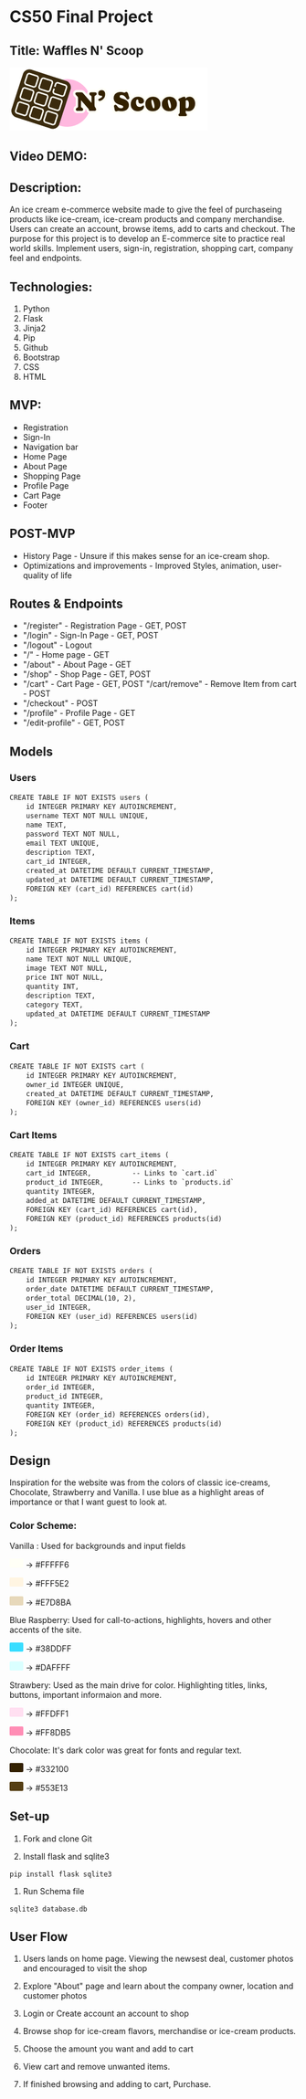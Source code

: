 # CS50 Final Project

## Title: Waffles N' Scoop

<img src="./static/images/Product_Photos/Waffle_N_Scoop_logo.png">

## Video DEMO:

## Description:

An ice cream e-commerce website made to give the feel of purchaseing products like ice-cream, ice-cream products and company merchandise.
Users can create an account, browse items, add to carts and checkout.
The purpose for this project is to develop an E-commerce site to practice real world skills. Implement users, sign-in, registration, shopping cart, company feel and endpoints.

## Technologies:

1. Python
1. Flask
1. Jinja2
1. Pip
1. Github
1. Bootstrap
1. CSS
1. HTML

## MVP:

- Registration
- Sign-In
- Navigation bar
- Home Page
- About Page
- Shopping Page
- Profile Page
- Cart Page
- Footer

## POST-MVP

- History Page - Unsure if this makes sense for an ice-cream shop.
- Optimizations and improvements - Improved Styles, animation, user-quality of life

## Routes & Endpoints

- "/register" - Registration Page - GET, POST
- "/login" - Sign-In Page - GET, POST
- "/logout" - Logout
- "/" - Home page - GET
- "/about" - About Page - GET
- "/shop" - Shop Page - GET, POST
- "/cart" - Cart Page - GET, POST
  "/cart/remove" - Remove Item from cart - POST
- "/checkout" - POST
- "/profile" - Profile Page - GET
- "/edit-profile" - GET, POST

## Models

### Users

```
CREATE TABLE IF NOT EXISTS users (
    id INTEGER PRIMARY KEY AUTOINCREMENT,
    username TEXT NOT NULL UNIQUE,
    name TEXT,
    password TEXT NOT NULL,
    email TEXT UNIQUE,
    description TEXT,
    cart_id INTEGER,
    created_at DATETIME DEFAULT CURRENT_TIMESTAMP,
    updated_at DATETIME DEFAULT CURRENT_TIMESTAMP,
    FOREIGN KEY (cart_id) REFERENCES cart(id)
);
```

### Items

```
CREATE TABLE IF NOT EXISTS items (
    id INTEGER PRIMARY KEY AUTOINCREMENT,
    name TEXT NOT NULL UNIQUE,
    image TEXT NOT NULL,
    price INT NOT NULL,
    quantity INT,
    description TEXT,
    category TEXT,
    updated_at DATETIME DEFAULT CURRENT_TIMESTAMP
);
```

### Cart

```
CREATE TABLE IF NOT EXISTS cart (
    id INTEGER PRIMARY KEY AUTOINCREMENT,
    owner_id INTEGER UNIQUE,
    created_at DATETIME DEFAULT CURRENT_TIMESTAMP,
    FOREIGN KEY (owner_id) REFERENCES users(id)
);
```

### Cart Items

```
CREATE TABLE IF NOT EXISTS cart_items (
    id INTEGER PRIMARY KEY AUTOINCREMENT,
    cart_id INTEGER,          -- Links to `cart.id`
    product_id INTEGER,       -- Links to `products.id`
    quantity INTEGER,
    added_at DATETIME DEFAULT CURRENT_TIMESTAMP,
    FOREIGN KEY (cart_id) REFERENCES cart(id),
    FOREIGN KEY (product_id) REFERENCES products(id)
);
```

### Orders

```
CREATE TABLE IF NOT EXISTS orders (
    id INTEGER PRIMARY KEY AUTOINCREMENT,
    order_date DATETIME DEFAULT CURRENT_TIMESTAMP,
    order_total DECIMAL(10, 2),
    user_id INTEGER,
    FOREIGN KEY (user_id) REFERENCES users(id)
);
```

### Order Items

```
CREATE TABLE IF NOT EXISTS order_items (
    id INTEGER PRIMARY KEY AUTOINCREMENT,
    order_id INTEGER,
    product_id INTEGER,
    quantity INTEGER,
    FOREIGN KEY (order_id) REFERENCES orders(id),
    FOREIGN KEY (product_id) REFERENCES products(id)
);
```

## Design

Inspiration for the website was from the colors of classic ice-creams, Chocolate, Strawberry and Vanilla.
I use blue as a highlight areas of importance or that I want guest to look at.

### Color Scheme:

Vanilla : Used for backgrounds and input fields

<span style="background-color: #FFFFF6; display: inline-block; width: 1.5rem; height: 1rem; border-radius: 2px"></span> &rarr; #FFFFF6

<span style="background-color: #FFF5E2; display: inline-block; width: 1.5rem; height: 1rem; border-radius: 2px"></span> &rarr; #FFF5E2

<span style="background-color: #E7D8BA; display: inline-block; width: 1.5rem; height: 1rem; border-radius: 2px"></span> &rarr; #E7D8BA

Blue Raspberry: Used for call-to-actions, highlights, hovers and other accents of the site.

<span style="background-color: #38DDFF; display: inline-block; width: 1.5rem; height: 1rem; border-radius: 2px"></span> &rarr; #38DDFF

<span style="background-color: #DAFFFF; display: inline-block; width: 1.5rem; height: 1rem; border-radius: 2px"></span> &rarr; #DAFFFF

Strawbery: Used as the main drive for color. Highlighting titles, links, buttons, important informaion and more.

<span style="background-color: #FFDFF1; display: inline-block; width: 1.5rem; height: 1rem; border-radius: 2px"></span> &rarr; #FFDFF1

<span style="background-color: #FF8DB5; display: inline-block; width: 1.5rem; height: 1rem; border-radius: 2px"></span> &rarr; #FF8DB5

Chocolate: It's dark color was great for fonts and regular text.

<span style="background-color: #332100; display: inline-block; width: 1.5rem; height: 1rem; border-radius: 2px"></span> &rarr; #332100

<span style="background-color: #553E13; display: inline-block; width: 1.5rem; height: 1rem; border-radius: 2px"></span> &rarr; #553E13

## Set-up

1. Fork and clone Git

1. Install flask and sqlite3

```
pip install flask sqlite3
```

1. Run Schema file

```
sqlite3 database.db
```

## User Flow

1. Users lands on home page. Viewing the newsest deal, customer photos and encouraged to visit the shop

1. Explore "About" page and learn about the company owner, location and customer photos

1. Login or Create account an account to shop

1. Browse shop for ice-cream flavors, merchandise or ice-cream products.

1. Choose the amount you want and add to cart

1. View cart and remove unwanted items.

1. If finished browsing and adding to cart, Purchase.
